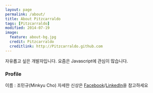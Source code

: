```yaml
---
layout: page
permalink: /about/
title: About Pitzcarraldo
tags: [Pitzcarraldo]
modified: 2014-07-19
image:
  feature: about-bg.jpg
  credit: Pitzcarraldo
  creditlink: http://Pitzcarraldo.github.com
---
```


자유롭고 싶은 개발자입니다.
요즘은 Javascript에 관심이 많습니다.

### Profile

이름 : 조민규(Minkyu Cho)
자세한 신상은 [Facebook](http://facebook.com/Pitzcarraldo)/[LinkedIn](http://linkedin.com/pub/minkyu-cho/5b/725/82b)을 참고하세요